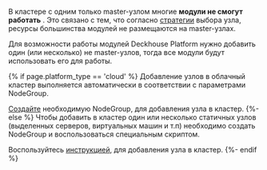 В кластере с одним только master-узлом многие **модули не смогут работать** . Это связано с тем, что согласно [стратегии](/ru/documentation/v1/#выделение-узлов-под-определенный-вид-нагрузки) выбора узла, ресурсы большинства модулей не размещаются на master-узлах.

Для возможности работы модулей Deckhouse Platform нужно добавить один (или несколько) не master-узлов, тогда все модули будут использовать его для работы.

{% if page.platform_type == 'cloud' %}
Добавление узлов в облачный кластер выполняется автоматически в соответствии с параметрами NodeGroup.

[Создайте](https://early.deckhouse.io/ru/documentation/v1/modules/040-node-manager/usage.html#пример-описания-nodegroup) необходимую NodeGroup, для добавления узла в кластер.
{%- else %}
Чтобы добавить в кластер один или несколько статичных узлов (выделенных серверов, виртуальных машин и т.п) необходимо создать NodeGroup и воспользоваться специальным скриптом.

Воспользуйтесь [инструкцией](/ru/documentation/v1/modules/040-node-manager/faq.html#как-автоматически-добавить-статичный-узел-в-кластер), для добавления узла в кластер.
{%- endif %}
